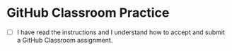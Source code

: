 # GitHub Classroom Practice

- [ ] I have read the instructions and I understand how to accept and submit a GitHub Classroom assignment.
